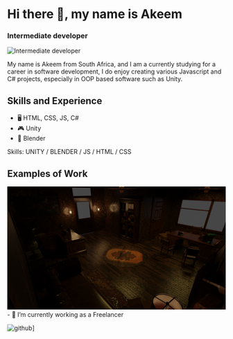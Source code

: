# Hi there 👋, my name is Akeem
### Intermediate developer
![Intermediate developer](https://arturssmirnovs.github.io/github-profile-readme-generator/images/banner.png)

My name is Akeem from South Africa, and I am a currently studying for a career in software development, I do enjoy creating various Javascript and C# projects, especially in OOP based software such as Unity. 

## Skills and Experience
* 🖥️ HTML, CSS, JS, C#
* 🎮 Unity 
* 🧱 Blender

Skills: UNITY / BLENDER / JS / HTML / CSS

## Examples of Work
<img src="https://github.com/Akido123/Akido123/blob/a89e8162b9eae0de1d3c3c5d123a7b6c940a9178/final%20render%20of%20office%20area.png">
- 🔭 I’m currently working as a Freelancer 


<!-- [<img src='https://cdn.jsdelivr.net/npm/simple-icons@3.0.1/icons/github.svg' alt='github' height='40'>](https://github.com/Akido123)  [<img src='https://cdn.jsdelivr.net/npm/simple-icons@3.0.1/icons/linkedin.svg' alt='linkedin' height='40'>](https://www.linkedin.com/in/Akido123/)   -->

![github](https://img.shields.io/badge/GitHub-000000?style=for-the-badge&logo=GitHub&logoColor=white)]
